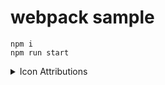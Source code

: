 # webpack sample

```
npm i
npm run start
```

<details>
  <summary>Icon Attributions</summary>
  All images sourced from <a href="https://www.flaticon.com/" title="Flaticon">www.flaticon.com</a>
  <ul>
    <li>Rock image by <a href="" title="Kiranshastry">Kiranshastry</a></li>
    <li>Scissor image by <a href="https://www.flaticon.com/authors/tomas-knop" title="Tomas Knop">Tomas Knop</a></li>
    <li>Paper image by <a href="https://www.freepik.com" title="Freepik">Freepik</a></li>
  </ul>
</details>